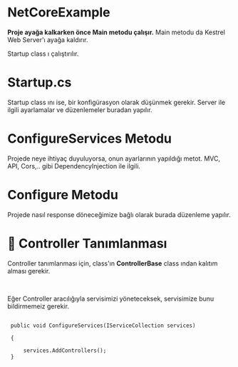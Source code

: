 # NetCoreExample

<strong>Proje ayağa kalkarken önce Main metodu çalışır.</strong>
Main metodu da Kestrel Web Server'ı ayağa kaldırır.

Startup class ı çalıştırılır.

<h1>Startup.cs</h1>

Startup class ını ise, bir konfigürasyon olarak düşünmek gerekir. Server ile ilgili ayarlamalar ve düzenlemeler buradan yapılır.


<h1>ConfigureServices Metodu</h1>

Projede neye ihtiyaç duyuluyorsa, onun ayarlarının yapıldığı metot.
MVC, API, Cors,.. gibi
DependencyInjection ile ilgili.

<h1>Configure Metodu</h1>

Projede nasıl response döneceğimize bağlı olarak burada düzenleme yapılır. 

<h1>🚀 Controller Tanımlanması</h1>
<p>Controller tanımlanması için, class'ın <b>ControllerBase</b> class ından kalıtım alması gerekir.</p>
<br>
<p>Eğer Controller aracılığıyla servisimizi yöneteceksek, servisimize bunu bildirmemeiz gerekir.</p>
<code>
 public void ConfigureServices(IServiceCollection services)<br>
 {<br>
     services.AddControllers();
 }<br>
</code>
